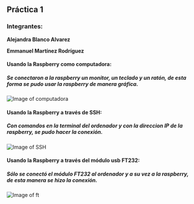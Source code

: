 ## Práctica 1

### Integrantes:

**Alejandra Blanco Alvarez**

**Emmanuel Martínez Rodríguez**

#### Usando la Raspberry como computadora:

##### Se conectaron a la raspberry un monitor, un teclado y un ratón, de esta forma se pudo usar la raspberry de manera gráfica.

![Image of computadora](https://github.com/Emmanuel616/TT1_Alejandra_Emmanuel/blob/master/Practica1/compu.png)

#### Usando la Raspberry a través de SSH:

##### Con comandos en la terminal del ordenador y con la direccion IP de la raspberry, se pudo hacer la conexión.

![Image of SSH](https://github.com/Emmanuel616/TT1_Alejandra_Emmanuel/blob/master/Practica1/ssh.png)


#### Usando la Raspberry a través del módulo usb FT232:

##### Sólo se conectó el módulo FT232 al ordenador y a su vez a la raspberry, de esta manera se hizo la conexión.
![Image of ft](https://github.com/Emmanuel616/TT1_Alejandra_Emmanuel/blob/master/Practica1/ft2.png)

 
